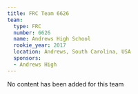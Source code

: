 ```yaml
---
title: FRC Team 6626
team:
  type: FRC
  number: 6626
  name: Andrews High School
  rookie_year: 2017
  location: Andrews, South Carolina, USA
  sponsors:
  - Andrews High
---
```


No content has been added for this team